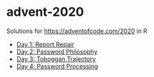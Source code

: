 # advent-2020

Solutions for https://adventofcode.com/2020 in R

* [Day 1: Report Repair](day01.md)
* [Day 2: Password Philosophy](day02.md)
* [Day 3: Toboggan Trajectory](day03.md)
* [Day 4: Password Processing](day04.md)
